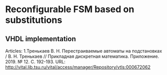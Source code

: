 # Reconfigurable FSM based on substitutions
 VHDL implementation
----------------------------------------------------
Articles: 
  1.Тренькаев В. Н. Перестраиваемые автоматы на подстановках / В. Н. Тренькаев // Прикладная дискретная математика. Приложение. 2019. № 12. С. 192-193. URL:                           http://vital.lib.tsu.ru/vital/access/manager/Repository/vtls:000672062

